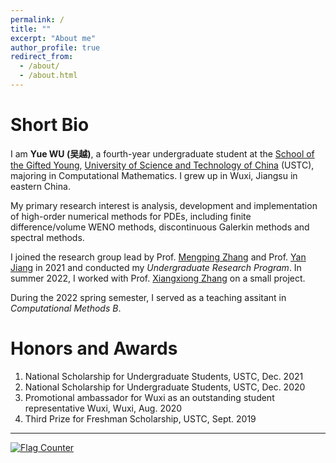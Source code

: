 ```yaml
---
permalink: /
title: ""
excerpt: "About me"
author_profile: true
redirect_from: 
  - /about/
  - /about.html
---
```


Short Bio
===

I am **Yue WU (吴越)**, a fourth-year undergraduate student at the [School of the Gifted Young](http://en.scgy.ustc.edu.cn/), [University of Science and Technology of China](http://en.ustc.edu.cn/) (USTC), majoring in Computational Mathematics. I grew up in Wuxi, Jiangsu in eastern China.

My primary research interest is analysis, development and implementation of high-order numerical methods for PDEs, including finite difference/volume WENO methods, discontinuous Galerkin methods and spectral methods.

I joined the research group lead by Prof. [Mengping Zhang](https://dsxt.ustc.edu.cn/zj_ywjs.asp?zzid=860) and Prof. [Yan Jiang](http://staff.ustc.edu.cn/~jiangy/index.html) in 2021 and conducted my *Undergraduate Research Program*. In summer 2022, I worked with Prof. [Xiangxiong Zhang](https://www.math.purdue.edu/~zhan1966/index.html) on a small project.

During the 2022 spring semester, I served as a teaching assitant in *Computational Methods B*.


Honors and Awards
===

1. National Scholarship for Undergraduate Students, USTC, Dec. 2021
2. National Scholarship for Undergraduate Students, USTC, Dec. 2020
3. Promotional ambassador for Wuxi as an outstanding student representative Wuxi, Wuxi, Aug. 2020
4. Third Prize for Freshman Scholarship, USTC, Sept. 2019


---

<a href="https://info.flagcounter.com/21GO"><img src="https://s01.flagcounter.com/map/21GO/size_s/txt_000000/border_CCCCCC/pageviews_1/viewers_0/flags_0/" alt="Flag Counter" border="0"></a>